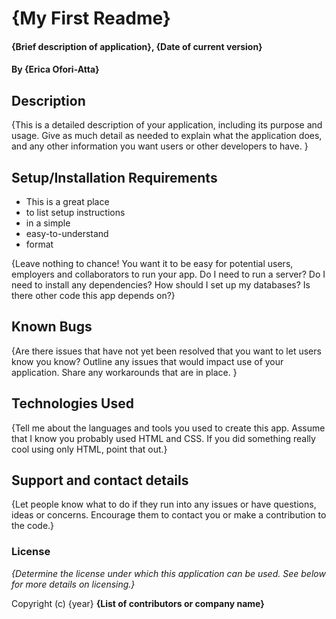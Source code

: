 # {My First Readme}

#### {Brief description of application}, {Date of current version}

#### By **{Erica Ofori-Atta}**

## Description

{This is a detailed description of your application, including its purpose and usage.  Give as much detail as needed to explain what the application does, and any other information you want users or other developers to have. }

## Setup/Installation Requirements

* This is a great place
* to list setup instructions
* in a simple
* easy-to-understand
* format

{Leave nothing to chance! You want it to be easy for potential users, employers and collaborators to run your app. Do I need to run a server? Do I need to install any dependencies? How should I set up my databases? Is there other code this app depends on?}

## Known Bugs

{Are there issues that have not yet been resolved that you want to let users know you know? Outline any issues that would impact use of your application. Share any workarounds that are in place. }

## Technologies Used

{Tell me about the languages and tools you used to create this app. Assume that I know you probably used HTML and CSS. If you did something really cool using only HTML, point that out.}

## Support and contact details

{Let people know what to do if they run into any issues or have questions, ideas or concerns.  Encourage them to contact you or make a contribution to the code.}

### License

*{Determine the license under which this application can be used.  See below for more details on licensing.}*

Copyright (c) {year} **{List of contributors or company name}**
